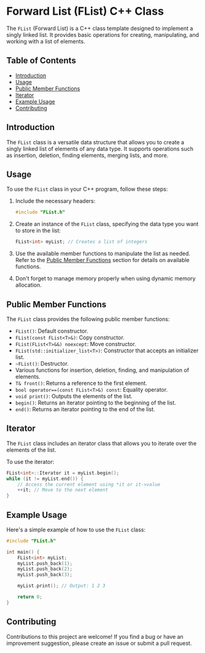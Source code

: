 # Forward List (FList) C++ Class

The `FList` (Forward List) is a C++ class template designed to implement a singly linked list. It provides basic operations for creating, manipulating, and working with a list of elements.

## Table of Contents
- [Introduction](#introduction)
- [Usage](#usage)
- [Public Member Functions](#public-member-functions)
- [Iterator](#iterator)
- [Example Usage](#example-usage)
- [Contributing](#contributing)

## Introduction

The `FList` class is a versatile data structure that allows you to create a singly linked list of elements of any data type. It supports operations such as insertion, deletion, finding elements, merging lists, and more.

## Usage

To use the `FList` class in your C++ program, follow these steps:

1. Include the necessary headers:
   ```cpp
   #include "FList.h"
   ```

2. Create an instance of the `FList` class, specifying the data type you want to store in the list:
   ```cpp
   FList<int> myList; // Creates a list of integers
   ```

3. Use the available member functions to manipulate the list as needed. Refer to the [Public Member Functions](#public-member-functions) section for details on available functions.

4. Don't forget to manage memory properly when using dynamic memory allocation.

## Public Member Functions

The `FList` class provides the following public member functions:

- `FList()`: Default constructor.
- `FList(const FList<T>&)`: Copy constructor.
- `FList(FList<T>&&) noexcept`: Move constructor.
- `FList(std::initializer_list<T>)`: Constructor that accepts an initializer list.
- `~FList()`: Destructor.
- Various functions for insertion, deletion, finding, and manipulation of elements.
- `T& front()`: Returns a reference to the first element.
- `bool operator==(const FList<T>&) const`: Equality operator.
- `void print()`: Outputs the elements of the list.
- `begin()`: Returns an iterator pointing to the beginning of the list.
- `end()`: Returns an iterator pointing to the end of the list.

## Iterator

The `FList` class includes an iterator class that allows you to iterate over the elements of the list.

To use the iterator:

```cpp
FList<int>::Iterator it = myList.begin();
while (it != myList.end()) {
    // Access the current element using *it or it->value
    ++it; // Move to the next element
}
```

## Example Usage

Here's a simple example of how to use the `FList` class:

```cpp
#include "FList.h"

int main() {
    FList<int> myList;
    myList.push_back(1);
    myList.push_back(2);
    myList.push_back(3);

    myList.print(); // Output: 1 2 3

    return 0;
}
```

## Contributing

Contributions to this project are welcome! If you find a bug or have an improvement suggestion, please create an issue or submit a pull request.
